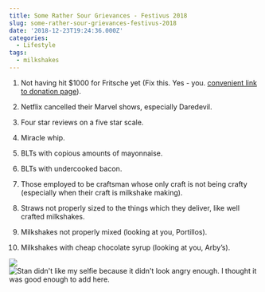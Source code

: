 ```yaml
---
title: Some Rather Sour Grievances - Festivus 2018
slug: some-rather-sour-grievances-festivus-2018
date: '2018-12-23T19:24:36.000Z'
categories:
  - Lifestyle
tags:
  - milkshakes
---
```


1. Not having hit $1000 for Fritsche yet (Fix this. Yes - you. [convenient link to donation page](https://twistoflemonpod.com/fritsche/)).

2. Netflix cancelled their Marvel shows, especially Daredevil.

3. Four star reviews on a five star scale.

4. Miracle whip.

5. BLTs with copious amounts of mayonnaise.

6. BLTs with undercooked bacon.

7. Those employed to be craftsman whose only craft is not being crafty (especially when their craft is milkshake making).

8. Straws not properly sized to the things which they deliver, like well crafted milkshakes.

9. Milkshakes not properly mixed (looking at you, Portillos).

10. Milkshakes with cheap chocolate syrup (looking at you, Arby’s).

![](images/lemon-angry-225x300.png) ![](images/kohlmeier-angry-225x300.jpg "Stan didn't like my selfie because it didn't look angry enough. I thought it was good enough to add here.")
